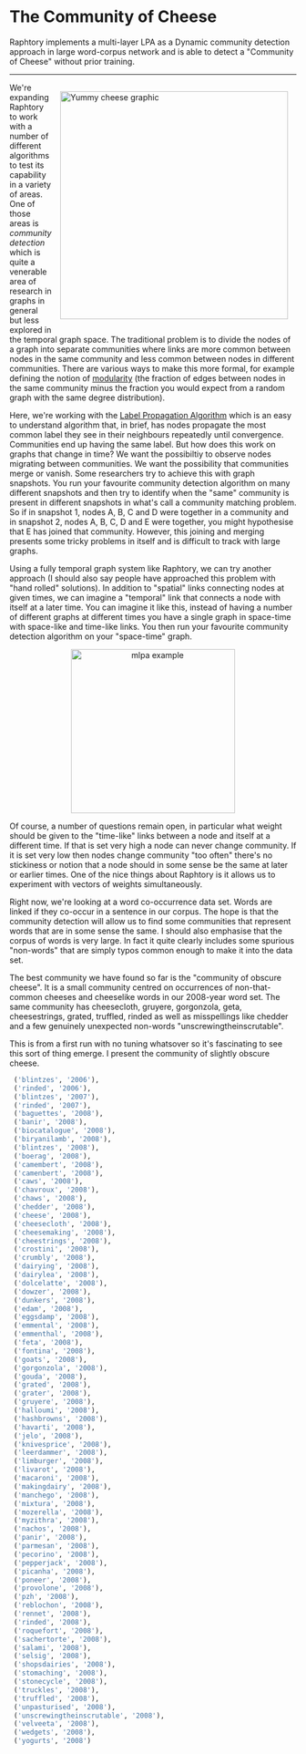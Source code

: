 # The Community of Cheese

Raphtory implements a multi-layer LPA as a Dynamic community detection approach in large word-corpus network and is able to detect a "Community of Cheese" without prior training.

---
<p>
 <img src="../_static/Various_cheeses.jpg" width="400px" style="padding: 15px; float: right; " alt="Yummy cheese graphic"/>
</p>

We're expanding Raphtory to work with a number of different algorithms to test its capability in a variety of areas. One of those areas is _community detection_ which is quite a venerable area of research in graphs in general but less explored in the temporal graph space. The traditional problem is to divide the nodes of a graph into separate communities where links are more common between nodes in the same community and less common between nodes in different communities. There are various ways to make this more formal, for example defining the notion of [modularity](https://en.wikipedia.org/wiki/Modularity) (the fraction of edges between nodes in the same community minus the fraction you would expect from a random graph with the same degree distribution). 

Here, we're working with the [Label Propagation Algorithm](https://en.wikipedia.org/wiki/Label_propagation_algorithm) which is an easy to understand algorithm that, in brief, has nodes propagate the most common label they see in their neighbours repeatedly until convergence. Communities end up having the same label. But how does this work on graphs that change in time? We want the possibiltiy to observe nodes migrating between communities. We want the possibility that communities merge or vanish. Some researchers try to achieve this with graph snapshots. You run your favourite community detection algorithm on many different snapshots and then try to identify when the "same" community is present in different snapshots in what's call a community matching problem. So if in snapshot 1, nodes A, B, C and D were together in a community and in snapshot 2, nodes A, B, C, D and E were together, you might hypothesise that E has joined that community. However, this joining and merging presents some tricky problems in itself and is difficult to track with large graphs.

Using a fully temporal graph system like Raphtory, we can try another approach (I should also say people have approached this problem with "hand rolled" solutions). In addition to "spatial" links connecting nodes at given times, we can imagine a "temporal" link that connects a node with itself at a later time. You can imagine it like this, instead of having a number of different graphs at different times you have a single graph in space-time with space-like and time-like links. You then run your favourite community detection algorithm on your "space-time" graph. 

<p align="center">
  <img src="../_static/mlpa-eg.png" style="width: 30vw;" alt="mlpa example"/>
</p>

Of course, a number of questions remain open, in particular what weight should be given to the "time-like" links between a node and itself at a different time. If that is set very high a node can never change community. If it is set very low then nodes change community "too often" there's no stickiness or notion that a node should in some sense be the same at later or earlier times. One of the nice things about Raphtory is it allows us to experiment with vectors of weights simultaneously.

Right now, we're looking at a word co-occurrence data set. Words are linked if they co-occur in a sentence in our corpus. The hope is that the community detection will allow us to find some communities that represent words that are in some sense the same. I should also emphasise that the corpus of words is very large. In fact it quite clearly includes some spurious "non-words" that are simply typos common enough to make it into the data set. 

The best community we have found so far is the "community of obscure cheese". It is a small community centred on occurrences of non-that-common cheeses and cheeselike words in our 2008-year word set. The same community has cheesecloth, gruyere, gorgonzola, geta, cheesestrings, grated, truffled, rinded as well as misspellings like chedder and a few genuinely unexpected non-words "unscrewingtheinscrutable".

This is from a first run with no tuning whatsover so it's fascinating to see this sort of thing emerge. I present the community of slightly obscure cheese.

```python
 ('blintzes', '2006'),
 ('rinded', '2006'),
 ('blintzes', '2007'),
 ('rinded', '2007'),
 ('baguettes', '2008'),
 ('banir', '2008'),
 ('biocatalogue', '2008'),
 ('biryanilamb', '2008'),
 ('blintzes', '2008'),
 ('boerag', '2008'),
 ('camembert', '2008'),
 ('camenbert', '2008'),
 ('caws', '2008'),
 ('chavroux', '2008'),
 ('chaws', '2008'),
 ('chedder', '2008'),
 ('cheese', '2008'),
 ('cheesecloth', '2008'),
 ('cheesemaking', '2008'),
 ('cheestrings', '2008'),
 ('crostini', '2008'),
 ('crumbly', '2008'),
 ('dairying', '2008'),
 ('dairylea', '2008'),
 ('dolcelatte', '2008'),
 ('dowzer', '2008'),
 ('dunkers', '2008'),
 ('edam', '2008'),
 ('eggsdamp', '2008'),
 ('emmental', '2008'),
 ('emmenthal', '2008'),
 ('feta', '2008'),
 ('fontina', '2008'),
 ('goats', '2008'),
 ('gorgonzola', '2008'),
 ('gouda', '2008'),
 ('grated', '2008'),
 ('grater', '2008'),
 ('gruyere', '2008'),
 ('halloumi', '2008'),
 ('hashbrowns', '2008'),
 ('havarti', '2008'),
 ('jelo', '2008'),
 ('knivesprice', '2008'),
 ('leerdammer', '2008'),
 ('limburger', '2008'),
 ('livarot', '2008'),
 ('macaroni', '2008'),
 ('makingdairy', '2008'),
 ('manchego', '2008'),
 ('mixtura', '2008'),
 ('mozerella', '2008'),
 ('myzithra', '2008'),
 ('nachos', '2008'),
 ('panir', '2008'),
 ('parmesan', '2008'),
 ('pecorino', '2008'),
 ('pepperjack', '2008'),
 ('picanha', '2008'),
 ('poneer', '2008'),
 ('provolone', '2008'),
 ('pzh', '2008'),
 ('reblochon', '2008'),
 ('rennet', '2008'),
 ('rinded', '2008'),
 ('roquefort', '2008'),
 ('sachertorte', '2008'),
 ('salami', '2008'),
 ('selsig', '2008'),
 ('shopsdairies', '2008'),
 ('stomaching', '2008'),
 ('stonecycle', '2008'),
 ('truckles', '2008'),
 ('truffled', '2008'),
 ('unpasturised', '2008'),
 ('unscrewingtheinscrutable', '2008'),
 ('velveeta', '2008'),
 ('wedgets', '2008'),
 ('yogurts', '2008')
```
